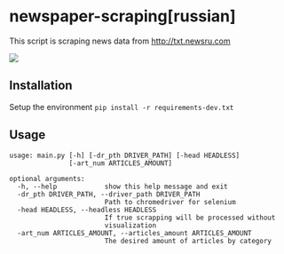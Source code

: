 # newspaper-scraping[russian]

This script is scraping news data from http://txt.newsru.com

![](demo.gif)
## Installation

Setup the environment  `pip install -r requirements-dev.txt`

## Usage

```
usage: main.py [-h] [-dr_pth DRIVER_PATH] [-head HEADLESS]
               [-art_num ARTICLES_AMOUNT]

optional arguments:
  -h, --help            show this help message and exit
  -dr_pth DRIVER_PATH, --driver_path DRIVER_PATH
                        Path to chromedriver for selenium
  -head HEADLESS, --headless HEADLESS
                        If true scrapping will be processed without
                        visualization
  -art_num ARTICLES_AMOUNT, --articles_amount ARTICLES_AMOUNT
                        The desired amount of articles by category



```
